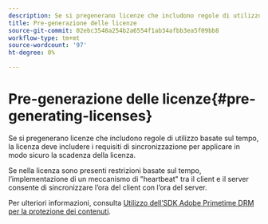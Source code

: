 ```yaml
---
description: Se si pregenerano licenze che includono regole di utilizzo basate sul tempo, la licenza deve includere i requisiti di sincronizzazione per applicare in modo sicuro la scadenza della licenza.
title: Pre-generazione delle licenze
source-git-commit: 02ebc3548a254b2a6554f1ab34afbb3ea5f09bb8
workflow-type: tm+mt
source-wordcount: '97'
ht-degree: 0%

---
```


# Pre-generazione delle licenze{#pre-generating-licenses}

Se si pregenerano licenze che includono regole di utilizzo basate sul tempo, la licenza deve includere i requisiti di sincronizzazione per applicare in modo sicuro la scadenza della licenza.

Se nella licenza sono presenti restrizioni basate sul tempo, l’implementazione di un meccanismo di &quot;heartbeat&quot; tra il client e il server consente di sincronizzare l’ora del client con l’ora del server.

Per ulteriori informazioni, consulta [Utilizzo dell’SDK Adobe Primetime DRM per la protezione dei contenuti](https://helpx.adobe.com/content/dam/help/en/primetime/drm/drm_protecting_content.pdf).
